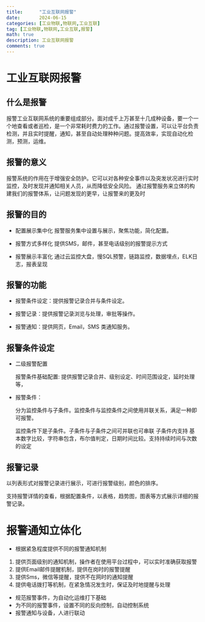 ```yaml
---
title:      "工业互联网报警"
date:       2024-06-15
categories: [工业物联,物联网,工业互联]
tag: [工业物联,物联网,工业互联,报警]
math: true
description: 工业互联网报警
comments: true
---
```


# 工业互联网报警
## 什么是报警
报警工业互联网系统的重要组成部分。面对成千上万甚至十几成种设备，要一个一个地查看或者巡检，是一个非常耗时费力的工作。通过报警设置，可以让平台负责检测，并且实时提醒，通知，甚至自动处理种种问题。提高效率，实现自动化检测，预测，运维。
## 报警的意义
报警系统的作用在于增强安全防护。它可以对各种安全事件以及突发状况进行实时监控，及时发现并通知相关人员，从而降低安全风险。
通过报警服务来立体的构建我们的报警体系，让问题发现的更早，让报警来的更及时
## 报警的目的
- 配置展示集中化
  报警服务集中设置与展示，聚焦功能，简化配置。

- 报警方式多样化
  提供SMS，邮件，甚至电话级别的报警提示方式

- 报警展示丰富化
  通过云监控大盘，慢SQL预警，链路监控，数据埋点，ELK日志，报表呈现

## 报警的功能

 - 报警条件设定：提供报警记录合并与条件设定。

 - 报警记录：提供报警记录浏览与处理，审批等操作。

 - 报警通知：提供网页，Email，SMS 类通知服务。
## 报警条件设定
 - 二级报警配置
  
   报警条件基础配置:
  提供报警记录合并、级别设定、时间范围设定，延时处理等，
 - 报警条件：
   
   分为监控条件与子条件。监控条件与监控条件之间使用并联关系，满足一种即可报警。
   
   监控条件下是子条件。子条件与子条件之间可并联也可串联
   子条件内支持 基本数字比较，字符串包含，布尔值判定，日期时间比较。支持持续时间与次数的设定
## 报警记录
 以列表形式对报警记录进行展示，可进行报警级别，颜色的排序。
 
 支持报警详情的查看，根据配置条件，以表格，趋势图，图表等方式展示详细的报警记录。
 
 # 报警通知立体化
  - 根据紧急程度提供不同的报警通知机制
   1. 提供页面级别的通知机制，操作者在使用平台过程中，可以实时准确获取报警
   2. 提供Email邮件提醒机制，提供在岗时的报警提醒
   3. 提供Sms，微信等提醒，提供不在网时的通知提醒
   4. 提供电话拨打等机制，在紧急情况发生时，保证及时地提醒与处理
  - 规范报警事件，为自动化运维打下基础
  - 为不同的报警事件，设置不同的反向控制，自动控制系统
  - 报警通知与设备，人进行联动
